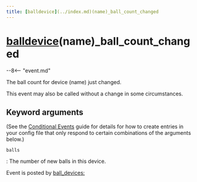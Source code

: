 ```yaml
---
title: [balldevice](../index.md)(name)_ball_count_changed
---
```


# [balldevice](../index.md)(name)_ball_count_changed


--8<-- "event.md"

The ball count for device (name) just changed.

This event may also be called without a change in some circumstances.

## Keyword arguments

(See the [Conditional Events](overview/conditional.md)
guide for details for how to create entries in your config file that
only respond to certain combinations of the arguments below.)

`balls`

:   The number of new balls in this device.

Event is posted by [ball_devices:](../config/ball_devices.md)
